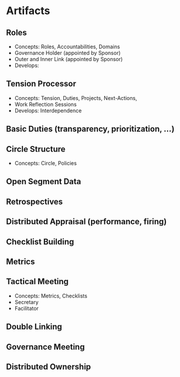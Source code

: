 Artifacts
=========

Roles
------
- Concepts: Roles, Accountabilities, Domains
- Governance Holder (appointed by Sponsor)
- Outer and Inner Link (appointed by Sponsor)
- Develops:

Tension Processor
----
- Concepts: Tension, Duties, Projects, Next-Actions,
- Work Reflection Sessions
- Develops: Interdependence

Basic Duties (transparency, prioritization, …)
---------------------------------

Circle Structure
----------------
- Concepts: Circle, Policies

Open Segment Data
---------------

Retrospectives
--------------

Distributed Appraisal (performance, firing)
------------------------------------------

Checklist Building
------------------

Metrics 
-------

Tactical Meeting
----------------
- Concepts: Metrics, Checklists
- Secretary
- Facilitator

Double Linking
-------------

Governance Meeting
------------------

Distributed Ownership
--------------------

